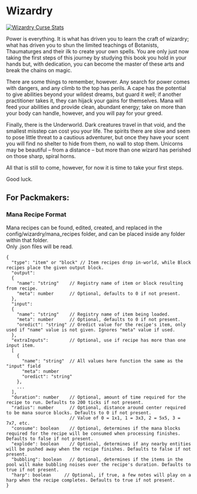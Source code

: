 # Wizardry
[![Wizardry Curse Stats](http://cf.way2muchnoise.eu/full_278155_downloads.svg)](https://minecraft.curseforge.com/projects/wizardry-mod)

Power is everything. It is what has driven you to learn the craft of wizardry; what has driven you to shun the limited teachings of Botanists, Thaumaturges and their ilk to create your own spells. You are only just now taking the first steps of this journey by studying this book you hold in your hands but, with dedication, you can become the master of these arts and break the chains on magic.

There are some things to remember, however. Any search for power comes with dangers, and any climb to the top has perils. A cape has the potential to give abilities beyond your wildest dreams, but guard it well; if another practitioner takes it, they can hijack your gains for themselves. Mana will feed your abilities and provide clean, abundant energy; take on more than your body can handle, however, and you will pay for your greed.

Finally, there is the Underworld. Dark creatures travel in that void, and the smallest misstep can cost you your life. The spirits there are slow and seem to pose little threat to a cautious adventurer, but once they have your scent you will find no shelter to hide from them, no wall to stop them. Unicorns may be beautiful – from a distance – but more than one wizard has perished on those sharp, spiral horns.

All that is still to come, however, for now it is time to take your first steps.

Good luck.

## For Packmakers:

### Mana Recipe Format
Mana recipes can be found, edited, created, and replaced in the config/wizardry/mana_recipes folder, and can be placed inside any folder within that folder.    
Only .json files will be read.

```
{
  "type": "item" or "block" // Item recipes drop in-world, while Block recipes place the given output block.
  "output":
  {
    "name": "string"    // Registry name of item or block resulting from recipe.
    "meta": number      // Optional, defaults to 0 if not present.
  },
  "input":
  {
    "name": "string"    // Registry name of item being loaded.
    "meta": number      // Optional, defaults to 0 if not present.
    "oredict": "string" // Oredict value for the recipe's item, only used if "name" value is not given. Ignores "meta" value if used.
  },
  "extraInputs":        // Optional, use if recipe has more than one input item.
  [
    {
      "name": "string"  // All values here function the same as the "input" field
      "meta": number
      "oredict": "string"
    },
    ...
  ],
  "duration": number    // Optional, amount of time required for the recipe to run. Defaults to 200 ticks if not present.
  "radius": number      // Optional, distance around center required to be mana source blocks. Defaults to 0 if not present.
                        // Value of 0 = 1x1, 1 = 3x3, 2 = 5x5, 3 = 7x7, etc.
  "consume": boolean    // Optional, determines if the mana blocks required for the recipe will be consumed when processing finishes. Defaults to false if not present.
  "explode": boolean    // Optional, determines if any nearby entities will be pushed away when the recipe finishes. Defaults to false if not present.
  "bubbling": boolean   // Optional, determines if the items in the pool will make bubbling noises over the recipe's duration. Defaults to true if not present.
  "harp": boolean     // Optional, if true, a few notes will play on a harp when the recipe completes. Defaults to true if not present.
}
```